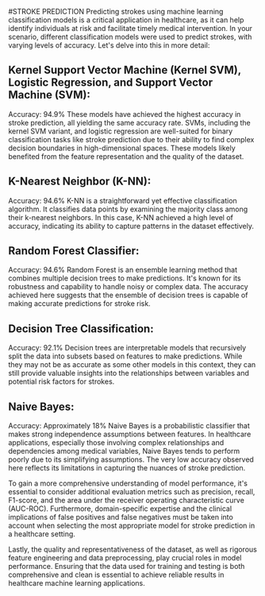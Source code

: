 #STROKE PREDICTION
Predicting strokes using machine learning classification models is a critical application in healthcare, as it can help identify individuals at risk and facilitate timely medical intervention. In your scenario, different classification models were used to predict strokes, with varying levels of accuracy. Let's delve into this in more detail:
## Kernel Support Vector Machine (Kernel SVM), Logistic Regression, and Support Vector Machine (SVM):
Accuracy: 94.9%
These models have achieved the highest accuracy in stroke prediction, all yielding the same accuracy rate. SVMs, including the kernel SVM variant, and logistic regression are well-suited for binary classification tasks like stroke prediction due to their ability to find complex decision boundaries in high-dimensional spaces. These models likely benefited from the feature representation and the quality of the dataset.
## K-Nearest Neighbor (K-NN):
Accuracy: 94.6%
K-NN is a straightforward yet effective classification algorithm. It classifies data points by examining the majority class among their k-nearest neighbors. In this case, K-NN achieved a high level of accuracy, indicating its ability to capture patterns in the dataset effectively.
## Random Forest Classifier:
Accuracy: 94.6%
Random Forest is an ensemble learning method that combines multiple decision trees to make predictions. It's known for its robustness and capability to handle noisy or complex data. The accuracy achieved here suggests that the ensemble of decision trees is capable of making accurate predictions for stroke risk.
## Decision Tree Classification:
Accuracy: 92.1%
Decision trees are interpretable models that recursively split the data into subsets based on features to make predictions. While they may not be as accurate as some other models in this context, they can still provide valuable insights into the relationships between variables and potential risk factors for strokes.
## Naive Bayes:
Accuracy: Approximately 18%
Naive Bayes is a probabilistic classifier that makes strong independence assumptions between features. In healthcare applications, especially those involving complex relationships and dependencies among medical variables, Naive Bayes tends to perform poorly due to its simplifying assumptions. The very low accuracy observed here reflects its limitations in capturing the nuances of stroke prediction.

To gain a more comprehensive understanding of model performance, it's essential to consider additional evaluation metrics such as precision, recall, F1-score, and the area under the receiver operating characteristic curve (AUC-ROC). Furthermore, domain-specific expertise and the clinical implications of false positives and false negatives must be taken into account when selecting the most appropriate model for stroke prediction in a healthcare setting.

Lastly, the quality and representativeness of the dataset, as well as rigorous feature engineering and data preprocessing, play crucial roles in model performance. Ensuring that the data used for training and testing is both comprehensive and clean is essential to achieve reliable results in healthcare machine learning applications.
